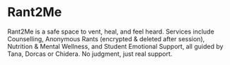 # Rant2Me
Rant2Me is a safe space to vent, heal, and feel heard. Services include Counselling, Anonymous Rants (encrypted &amp; deleted after session), Nutrition &amp; Mental Wellness, and Student Emotional Support, all guided by Tana, Dorcas or Chidera. No judgment, just real support.
